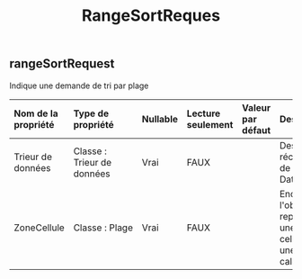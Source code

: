 ﻿---
title: RangeSortReques
second_title: Aspose.Cells Cloud Documen
type: docs
url: /fr/specification/model/rangesortrequest/
description: "Aspose.Cells Spécification du modèle cloud : RangeSortRequest. Gérez sans effort Excel et d'autres feuilles de calcul avec des fonctionnalités telles que l'ouverture, la génération, l'édition, le fractionnement, la fusion, la comparaison et la conversion."
kwords: Excel, Office, feuille de calcul, Cloud REST API, RangeSortRequest
weight: 50
---
## **rangeSortRequest**

 Indique une demande de tri par plage

| Nom de la propriété| Type de propriété| Nullable| Lecture seulement| Valeur par défaut| Description|
|:- |:- |:- |:- |:- |:- |
| Trieur de données| Classe : Trieur de données| Vrai| FAUX|| Description récapitulative de DataSorter.|
| ZoneCellule| Classe : Plage| Vrai| FAUX|| Encapsule l'objet qui représente une plage de cellules dans une feuille de calcul.|

